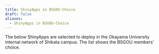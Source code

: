 ```yaml
---
title: ShinyApps in BSGOU-Choice
draft: false
aliases:
  - ShinyApps in BSGOU-Choice
---
```

The below ShinyApps are selected to deploy in the Okayama University internal network of Shikata campus. The list shows the BSGOU members' choice.
